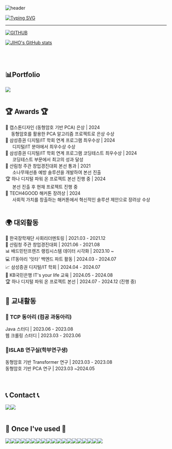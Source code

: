 ![header](https://capsule-render.vercel.app/api?type=waving&color=6994CDEE&text=&animation=twinkling&height=80)

[![Typing SVG](https://readme-typing-svg.demolab.com?font=Alkatra&weight=500&size=45&duration=4000&pause=3&color=6994CDEE&center=false&vCenter=false&multiline=true&repeat=true&width=1000&height=100&lines=Welcome+to+Eunjae's+GitHub!👋)](https://git.io/typing-svg)
 
<div align="left">
 
 ---
     
[![GITHUB](https://hits.seeyoufarm.com/api/count/incr/badge.svg?url=https%3A%2F%2Fgithub.com%2Flej8924&count_bg=%23F29494&title_bg=%232F2E2E&icon=github.svg&icon_color=%23FFFFFF&title=GITHUB&edge_flat=false)](https://github.com/jiholee0)


<!-- [![JIHO's languages](https://github-readme-stats.vercel.app/api/top-langs/?username=jiholee0&layout=compact&theme=nord&hide_border=true&langs_count=10)](https://github.com/jiholee0/github-readme-stats) -->
[![JIHO's GitHub stats](https://github-readme-stats.vercel.app/api?username=lej8924&theme=nord&hide_border=true&count_private=true)](https://github.com/jiholee0/github-readme-stats) <!--[![Solved.ac](http://mazassumnida.wtf/api/v2/generate_badge?boj=dlwlgh1254)](https://solved.ac/dlwlgh1254)-->

 
<!--  <a href="https://github.com/jiholee0">
    <img align="center" src="https://github-readme-activity-graph.cyclic.app/graph?username=jiholee0&theme=light&height=400&width=400&bg_color=white&title_color=2f80ed&color=2f80ed&line=2f80ed&point=1074b8&custom_title=jiholee0's%20Contribution%20Graph&area=true&hide_border=true&font_color=2f80ed&font_weight=bold" />
  </a> -->
 
<br>


<br>

## 📊Portfolio
<div style="display:flex; flex-direction:row;">
    <a href="https://tbcow99.notion.site/8603978d58fe467ea059c3e061734543?pvs=4">
        <img src="https://img.shields.io/badge/Notion-000000?style=for-the-badge&logo=notion&logoColor=white"> 
    </a>
</div><br>


## 🏆 Awards 🏆
🥈 캡스톤디자인 (동형암호 기반 PCA) 은상 | 2024<br>
&emsp; 동형암호를 활용한 PCA 알고리즘 프로젝트로 은상 수상
<br>
🥉 삼성증권 디지털/IT 학회 연계 프로그램 최우수상 | 2024<br>
  &emsp;디지털/IT 분야에서 최우수상 수상
<br>
🥇 삼성증권 디지털/IT 학회 연계 프로그램 코딩테스트 최우수상 | 2024<br>
  &emsp;코딩테스트 부문에서 최고의 성과 달성
<br>
🌳 산림청 주관 창업경진대회 본선 통과 | 2021<br>
  &emsp;소나무재선충 예방 솔루션을 개발하여 본선 진출
<br>
🏆 하나 디지털 파워 온 프로젝트 본선 진행 중 | 2024<br>
  &emsp;본선 진출 후 현재 프로젝트 진행 중
<br>
🏅 TECH4GOOD 해커톤 장려상 | 2024<br>
  &emsp;사회적 가치를 창출하는 해커톤에서 혁신적인 솔루션 제안으로 장려상 수상
<br>
<br>

## 🌍 대외활동
🌱 한국장학재단 사회리더멘토링 | 2021.03 - 2021.12<br>
🌳 산림청 주관 창업경진대회 | 2021.06 - 2021.08<br>
📊 배드민턴프렌즈 랭킹시스템 데이터 시각화 | 2023.10 ~<br>
💻 IT동아리 '잇타' 백엔드 파트 활동 | 2024.03 - 2024.07<br>
📈 삼성증권 디지털/IT 학회 | 2024.04 - 2024.07<br>
🏦 KB국민은행 IT's your life 교육 | 2024.05 - 2024.08<br>
🏆 하나 디지털 파워 온 프로젝트 본선 | 2024.07 - 2024.12 (진행 중)<br>

## 🏫 교내활동
### 🔧 TCP 동아리 (컴공 과동아리)
Java 스터디 | 2023.06 - 2023.08<br>
웹 크롤링 스터디 | 2023.03 - 2023.06<br>

### 🤖ISLAB 연구실(학부연구생)
동형암호 기반 Transformer 연구 | 2023.03 - 2023.08<br>
동형암호 기반 PCA 연구 | 2023.03 ~2024.05<br>

<br>
 
## 📞 Contact 📞
<div style="display:flex; flex-direction:row;">
    <a href="https://www.instagram.com/imeunjae_lee/">
        <img src="https://img.shields.io/badge/Instagram-E4405F?style=for-the-badge&logo=Instagram&logoColor=white"> 
    </a>
    <a href="eunjae8924@naver.com">
        <img src="https://img.shields.io/badge/Gmail-EA4335?style=for-the-badge&logo=Gmail&logoColor=white"> 
    </a>
</div><br>
    
## 🔨 Once I've used 🔨
<div style="display:flex; flex-direction:row;">
    <div style="display:flex; flex-direction:row;">
    <img src="https://img.shields.io/badge/Python-3776AB?style=for-the-badge&logo=python&logoColor=white"> 
    <img src="https://img.shields.io/badge/Java-007396?style=for-the-badge&logo=java&logoColor=white"> 
    <img src="https://img.shields.io/badge/C-00599C?style=for-the-badge&logo=c&logoColor=white"> 
    <img src="https://img.shields.io/badge/Spring Boot-6DB33F?style=for-the-badge&logo=spring boot&logoColor=white"> 
    <img src="https://img.shields.io/badge/Node.js-339933?style=for-the-badge&logo=node.js&logoColor=white">
    <img src="https://img.shields.io/badge/Flask-000000?style=for-the-badge&logo=flask&logoColor=white"> 
    <img src="https://img.shields.io/badge/FastAPI-009688?style=for-the-badge&logo=fastapi&logoColor=white">
    <br>
    <img src="https://img.shields.io/badge/HTML5-E34F26?style=for-the-badge&logo=html5&logoColor=white"> 
    <img src="https://img.shields.io/badge/CSS3-1572B6?style=for-the-badge&logo=css3&logoColor=white"> 
    <img src="https://img.shields.io/badge/JavaScript-F7DF1E?style=for-the-badge&logo=javascript&logoColor=black"> 
    <img src="https://img.shields.io/badge/TypeScript-3178C6?style=for-the-badge&logo=typescript&logoColor=white">
    <img src="https://img.shields.io/badge/Vue.js-4FC08D?style=for-the-badge&logo=vue.js&logoColor=white"> 
    <br>
    <img src="https://img.shields.io/badge/MySQL-4479A1?style=for-the-badge&logo=mysql&logoColor=white"> 
    <img src="https://img.shields.io/badge/AWS RDS-527FFF?style=for-the-badge&logo=amazon rds&logoColor=white"> 
    <img src="https://img.shields.io/badge/Oracle-F80000?style=for-the-badge&logo=oracle&logoColor=white">
    <br>
    <img src="https://img.shields.io/badge/Git-F05032?style=for-the-badge&logo=git&logoColor=white"> 
    <img src="https://img.shields.io/badge/Docker-2496ED?style=for-the-badge&logo=docker&logoColor=white">
    <img src="https://img.shields.io/badge/Github Actions-2088FF?style=for-the-badge&logo=github actions&logoColor=white">
    <img src="https://img.shields.io/badge/AWS-232F3E?style=for-the-badge&logo=amazon aws&logoColor=white"> 
</div>

</div><br>
</div>
